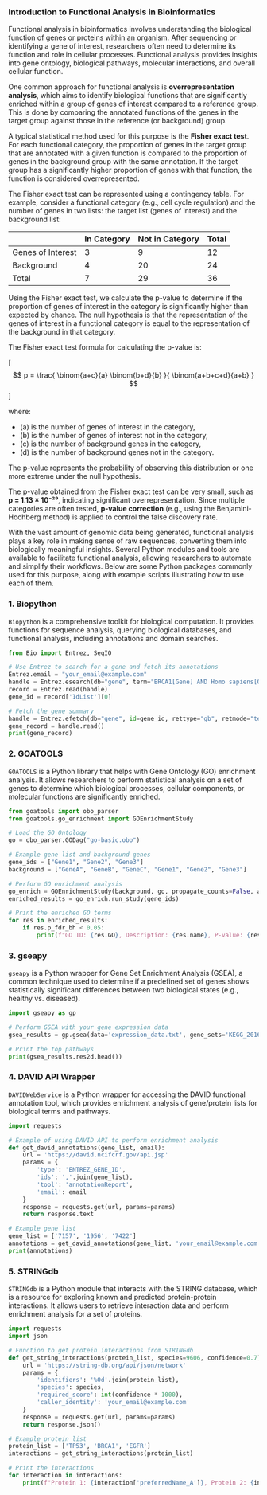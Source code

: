 ### Introduction to Functional Analysis in Bioinformatics

Functional analysis in bioinformatics involves understanding the biological function of genes or proteins within an organism. After sequencing or identifying a gene of interest, researchers often need to determine its function and role in cellular processes. Functional analysis provides insights into gene ontology, biological pathways, molecular interactions, and overall cellular function.

One common approach for functional analysis is **overrepresentation analysis**, which aims to identify biological functions that are significantly enriched within a group of genes of interest compared to a reference group. This is done by comparing the annotated functions of the genes in the target group against those in the reference (or background) group.

A typical statistical method used for this purpose is the **Fisher exact test**. For each functional category, the proportion of genes in the target group that are annotated with a given function is compared to the proportion of genes in the background group with the same annotation. If the target group has a significantly higher proportion of genes with that function, the function is considered overrepresented.

The Fisher exact test can be represented using a contingency table. For example, consider a functional category (e.g., cell cycle regulation) and the number of genes in two lists: the target list (genes of interest) and the background list:

|                | In Category | Not in Category | Total |
|----------------|-------------|-----------------|-------|
| Genes of Interest | 3           | 9               | 12    |
| Background       | 4           | 20              | 24    |
| Total            | 7           | 29              | 36    |

Using the Fisher exact test, we calculate the p-value to determine if the proportion of genes of interest in the category is significantly higher than expected by chance. The null hypothesis is that the representation of the genes of interest in a functional category is equal to the representation of the background in that category.

The Fisher exact test formula for calculating the p-value is:

\[
$$
p = \frac{ \binom{a+c}{a} \binom{b+d}{b} }{ \binom{a+b+c+d}{a+b} }
$$
\]

where:
- \(a\) is the number of genes of interest in the category,
- \(b\) is the number of genes of interest not in the category,
- \(c\) is the number of background genes in the category,
- \(d\) is the number of background genes not in the category.

The p-value represents the probability of observing this distribution or one more extreme under the null hypothesis.

The p-value obtained from the Fisher exact test can be very small, such as **p = 1.13 × 10⁻²⁹**, indicating significant overrepresentation. Since multiple categories are often tested, **p-value correction** (e.g., using the Benjamini-Hochberg method) is applied to control the false discovery rate.

With the vast amount of genomic data being generated, functional analysis plays a key role in making sense of raw sequences, converting them into biologically meaningful insights. Several Python modules and tools are available to facilitate functional analysis, allowing researchers to automate and simplify their workflows. Below are some Python packages commonly used for this purpose, along with example scripts illustrating how to use each of them.

### 1. **Biopython**

`Biopython` is a comprehensive toolkit for biological computation. It provides functions for sequence analysis, querying biological databases, and functional analysis, including annotations and domain searches.

```python
from Bio import Entrez, SeqIO

# Use Entrez to search for a gene and fetch its annotations
Entrez.email = "your_email@example.com"
handle = Entrez.esearch(db="gene", term="BRCA1[Gene] AND Homo sapiens[Organism]")
record = Entrez.read(handle)
gene_id = record['IdList'][0]

# Fetch the gene summary
handle = Entrez.efetch(db="gene", id=gene_id, rettype="gb", retmode="text")
gene_record = handle.read()
print(gene_record)
```

### 2. **GOATOOLS**

`GOATOOLS` is a Python library that helps with Gene Ontology (GO) enrichment analysis. It allows researchers to perform statistical analysis on a set of genes to determine which biological processes, cellular components, or molecular functions are significantly enriched.

```python
from goatools import obo_parser
from goatools.go_enrichment import GOEnrichmentStudy

# Load the GO Ontology
go = obo_parser.GODag("go-basic.obo")

# Example gene list and background genes
gene_ids = ["Gene1", "Gene2", "Gene3"]
background = ["GeneA", "GeneB", "GeneC", "Gene1", "Gene2", "Gene3"]

# Perform GO enrichment analysis
go_enrich = GOEnrichmentStudy(background, go, propagate_counts=False, alpha=0.05, methods=['fdr_bh'])
enriched_results = go_enrich.run_study(gene_ids)

# Print the enriched GO terms
for res in enriched_results:
    if res.p_fdr_bh < 0.05:
        print(f"GO ID: {res.GO}, Description: {res.name}, P-value: {res.p_fdr_bh}")
```

### 3. **gseapy**

`gseapy` is a Python wrapper for Gene Set Enrichment Analysis (GSEA), a common technique used to determine if a predefined set of genes shows statistically significant differences between two biological states (e.g., healthy vs. diseased).

```python
import gseapy as gp

# Perform GSEA with your gene expression data
gsea_results = gp.gsea(data='expression_data.txt', gene_sets='KEGG_2016', cls='class_labels.cls', outdir='gsea_output')

# Print the top pathways
print(gsea_results.res2d.head())
```

### 4. **DAVID API Wrapper**

`DAVIDWebService` is a Python wrapper for accessing the DAVID functional annotation tool, which provides enrichment analysis of gene/protein lists for biological terms and pathways.

```python
import requests

# Example of using DAVID API to perform enrichment analysis
def get_david_annotations(gene_list, email):
    url = 'https://david.ncifcrf.gov/api.jsp'
    params = {
        'type': 'ENTREZ_GENE_ID',
        'ids': ','.join(gene_list),
        'tool': 'annotationReport',
        'email': email
    }
    response = requests.get(url, params=params)
    return response.text

# Example gene list
gene_list = ['7157', '1956', '7422']
annotations = get_david_annotations(gene_list, 'your_email@example.com')
print(annotations)
```

### 5. **STRINGdb**

`STRINGdb` is a Python module that interacts with the STRING database, which is a resource for exploring known and predicted protein-protein interactions. It allows users to retrieve interaction data and perform enrichment analysis for a set of proteins.

```python
import requests
import json

# Function to get protein interactions from STRINGdb
def get_string_interactions(protein_list, species=9606, confidence=0.7):
    url = 'https://string-db.org/api/json/network'
    params = {
        'identifiers': '%0d'.join(protein_list),
        'species': species,
        'required_score': int(confidence * 1000),
        'caller_identity': 'your_email@example.com'
    }
    response = requests.get(url, params=params)
    return response.json()

# Example protein list
protein_list = ['TP53', 'BRCA1', 'EGFR']
interactions = get_string_interactions(protein_list)

# Print the interactions
for interaction in interactions:
    print(f"Protein 1: {interaction['preferredName_A']}, Protein 2: {interaction['preferredName_B']}, Score: {interaction['score']}")
```
